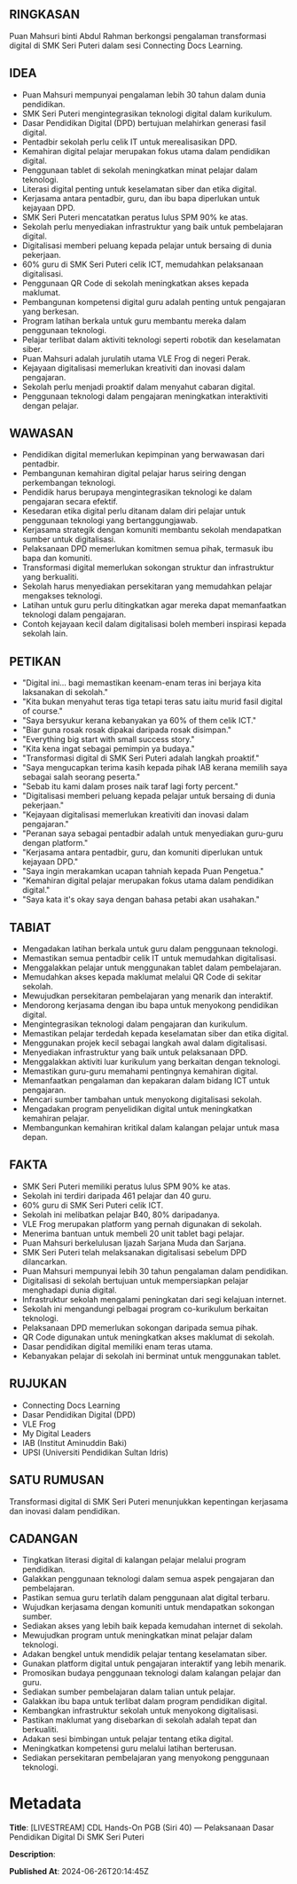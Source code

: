 ## RINGKASAN
Puan Mahsuri binti Abdul Rahman berkongsi pengalaman transformasi digital di SMK Seri Puteri dalam sesi Connecting Docs Learning.

## IDEA
- Puan Mahsuri mempunyai pengalaman lebih 30 tahun dalam dunia pendidikan.
- SMK Seri Puteri mengintegrasikan teknologi digital dalam kurikulum.
- Dasar Pendidikan Digital (DPD) bertujuan melahirkan generasi fasil digital.
- Pentadbir sekolah perlu celik IT untuk merealisasikan DPD.
- Kemahiran digital pelajar merupakan fokus utama dalam pendidikan digital.
- Penggunaan tablet di sekolah meningkatkan minat pelajar dalam teknologi.
- Literasi digital penting untuk keselamatan siber dan etika digital.
- Kerjasama antara pentadbir, guru, dan ibu bapa diperlukan untuk kejayaan DPD.
- SMK Seri Puteri mencatatkan peratus lulus SPM 90% ke atas.
- Sekolah perlu menyediakan infrastruktur yang baik untuk pembelajaran digital.
- Digitalisasi memberi peluang kepada pelajar untuk bersaing di dunia pekerjaan.
- 60% guru di SMK Seri Puteri celik ICT, memudahkan pelaksanaan digitalisasi.
- Penggunaan QR Code di sekolah meningkatkan akses kepada maklumat.
- Pembangunan kompetensi digital guru adalah penting untuk pengajaran yang berkesan.
- Program latihan berkala untuk guru membantu mereka dalam penggunaan teknologi.
- Pelajar terlibat dalam aktiviti teknologi seperti robotik dan keselamatan siber.
- Puan Mahsuri adalah jurulatih utama VLE Frog di negeri Perak.
- Kejayaan digitalisasi memerlukan kreativiti dan inovasi dalam pengajaran.
- Sekolah perlu menjadi proaktif dalam menyahut cabaran digital.
- Penggunaan teknologi dalam pengajaran meningkatkan interaktiviti dengan pelajar.

## WAWASAN
- Pendidikan digital memerlukan kepimpinan yang berwawasan dari pentadbir.
- Pembangunan kemahiran digital pelajar harus seiring dengan perkembangan teknologi.
- Pendidik harus berupaya mengintegrasikan teknologi ke dalam pengajaran secara efektif.
- Kesedaran etika digital perlu ditanam dalam diri pelajar untuk penggunaan teknologi yang bertanggungjawab.
- Kerjasama strategik dengan komuniti membantu sekolah mendapatkan sumber untuk digitalisasi.
- Pelaksanaan DPD memerlukan komitmen semua pihak, termasuk ibu bapa dan komuniti.
- Transformasi digital memerlukan sokongan struktur dan infrastruktur yang berkualiti.
- Sekolah harus menyediakan persekitaran yang memudahkan pelajar mengakses teknologi.
- Latihan untuk guru perlu ditingkatkan agar mereka dapat memanfaatkan teknologi dalam pengajaran.
- Contoh kejayaan kecil dalam digitalisasi boleh memberi inspirasi kepada sekolah lain.

## PETIKAN
- "Digital ini... bagi memastikan keenam-enam teras ini berjaya kita laksanakan di sekolah."
- "Kita bukan menyahut teras tiga tetapi teras satu iaitu murid fasil digital of course."
- "Saya bersyukur kerana kebanyakan ya 60% of them celik ICT."
- "Biar guna rosak rosak dipakai daripada rosak disimpan."
- "Everything big start with small success story."
- "Kita kena ingat sebagai pemimpin ya budaya."
- "Transformasi digital di SMK Seri Puteri adalah langkah proaktif."
- "Saya mengucapkan terima kasih kepada pihak IAB kerana memilih saya sebagai salah seorang peserta."
- "Sebab itu kami dalam proses naik taraf lagi forty percent."
- "Digitalisasi memberi peluang kepada pelajar untuk bersaing di dunia pekerjaan."
- "Kejayaan digitalisasi memerlukan kreativiti dan inovasi dalam pengajaran."
- "Peranan saya sebagai pentadbir adalah untuk menyediakan guru-guru dengan platform."
- "Kerjasama antara pentadbir, guru, dan komuniti diperlukan untuk kejayaan DPD."
- "Saya ingin merakamkan ucapan tahniah kepada Puan Pengetua."
- "Kemahiran digital pelajar merupakan fokus utama dalam pendidikan digital."
- "Saya kata it's okay saya dengan bahasa petabi akan usahakan."

## TABIAT
- Mengadakan latihan berkala untuk guru dalam penggunaan teknologi.
- Memastikan semua pentadbir celik IT untuk memudahkan digitalisasi.
- Menggalakkan pelajar untuk menggunakan tablet dalam pembelajaran.
- Memudahkan akses kepada maklumat melalui QR Code di sekitar sekolah.
- Mewujudkan persekitaran pembelajaran yang menarik dan interaktif.
- Mendorong kerjasama dengan ibu bapa untuk menyokong pendidikan digital.
- Mengintegrasikan teknologi dalam pengajaran dan kurikulum.
- Memastikan pelajar terdedah kepada keselamatan siber dan etika digital.
- Menggunakan projek kecil sebagai langkah awal dalam digitalisasi.
- Menyediakan infrastruktur yang baik untuk pelaksanaan DPD.
- Menggalakkan aktiviti luar kurikulum yang berkaitan dengan teknologi.
- Memastikan guru-guru memahami pentingnya kemahiran digital.
- Memanfaatkan pengalaman dan kepakaran dalam bidang ICT untuk pengajaran.
- Mencari sumber tambahan untuk menyokong digitalisasi sekolah.
- Mengadakan program penyelidikan digital untuk meningkatkan kemahiran pelajar.
- Membangunkan kemahiran kritikal dalam kalangan pelajar untuk masa depan.

## FAKTA
- SMK Seri Puteri memiliki peratus lulus SPM 90% ke atas.
- Sekolah ini terdiri daripada 461 pelajar dan 40 guru.
- 60% guru di SMK Seri Puteri celik ICT.
- Sekolah ini melibatkan pelajar B40, 80% daripadanya.
- VLE Frog merupakan platform yang pernah digunakan di sekolah.
- Menerima bantuan untuk membeli 20 unit tablet bagi pelajar.
- Puan Mahsuri berkelulusan Ijazah Sarjana Muda dan Sarjana.
- SMK Seri Puteri telah melaksanakan digitalisasi sebelum DPD dilancarkan.
- Puan Mahsuri mempunyai lebih 30 tahun pengalaman dalam pendidikan.
- Digitalisasi di sekolah bertujuan untuk mempersiapkan pelajar menghadapi dunia digital.
- Infrastruktur sekolah mengalami peningkatan dari segi kelajuan internet.
- Sekolah ini mengandungi pelbagai program co-kurikulum berkaitan teknologi.
- Pelaksanaan DPD memerlukan sokongan daripada semua pihak.
- QR Code digunakan untuk meningkatkan akses maklumat di sekolah.
- Dasar pendidikan digital memiliki enam teras utama.
- Kebanyakan pelajar di sekolah ini berminat untuk menggunakan tablet.

## RUJUKAN
- Connecting Docs Learning
- Dasar Pendidikan Digital (DPD)
- VLE Frog
- My Digital Leaders
- IAB (Institut Aminuddin Baki)
- UPSI (Universiti Pendidikan Sultan Idris)

## SATU RUMUSAN
Transformasi digital di SMK Seri Puteri menunjukkan kepentingan kerjasama dan inovasi dalam pendidikan. 

## CADANGAN
- Tingkatkan literasi digital di kalangan pelajar melalui program pendidikan.
- Galakkan penggunaan teknologi dalam semua aspek pengajaran dan pembelajaran.
- Pastikan semua guru terlatih dalam penggunaan alat digital terbaru.
- Wujudkan kerjasama dengan komuniti untuk mendapatkan sokongan sumber.
- Sediakan akses yang lebih baik kepada kemudahan internet di sekolah.
- Mewujudkan program untuk meningkatkan minat pelajar dalam teknologi.
- Adakan bengkel untuk mendidik pelajar tentang keselamatan siber.
- Gunakan platform digital untuk pengajaran interaktif yang lebih menarik.
- Promosikan budaya penggunaan teknologi dalam kalangan pelajar dan guru.
- Sediakan sumber pembelajaran dalam talian untuk pelajar.
- Galakkan ibu bapa untuk terlibat dalam program pendidikan digital.
- Kembangkan infrastruktur sekolah untuk menyokong digitalisasi.
- Pastikan maklumat yang disebarkan di sekolah adalah tepat dan berkualiti.
- Adakan sesi bimbingan untuk pelajar tentang etika digital.
- Meningkatkan kompetensi guru melalui latihan berterusan.
- Sediakan persekitaran pembelajaran yang menyokong penggunaan teknologi.

# Metadata
**Title**: [LIVESTREAM] CDL Hands-On PGB (Siri 40) — Pelaksanaan Dasar Pendidikan Digital Di SMK Seri Puteri

**Description**: 

**Published At**: 2024-06-26T20:14:45Z